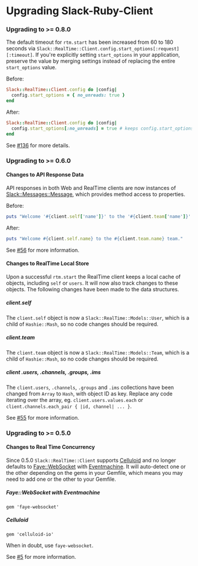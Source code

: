 Upgrading Slack-Ruby-Client
===========================

### Upgrading to >= 0.8.0

The default timeout for `rtm.start` has been increased from 60 to 180 seconds via `Slack::RealTime::Client.config.start_options[:request][:timeout]`. If you're explicitly setting `start_options` in your application, preserve the value by merging settings instead of replacing the entire `start_options` value.

Before:

```ruby
Slack::RealTime::Client.config do |config|
  config.start_options = { no_unreads: true }
end
```

After:

```ruby
Slack::RealTime::Client.config do |config|
  config.start_options[:no_unreads] = true # keeps config.start_options[:request] intact
end
```

See [#136](https://github.com/slack-ruby/slack-ruby-client/pull/136) for more details.

### Upgrading to >= 0.6.0

#### Changes to API Response Data

API responses in both Web and RealTime clients are now instances of [Slack::Messages::Message](lib/slack/messages/message.rb), which provides method access to properties.

Before:

```ruby
puts "Welcome '#{client.self['name']}' to the '#{client.team['name']}' team."
```

After:

```ruby
puts "Welcome #{client.self.name} to the #{client.team.name} team."
```

See [#56](https://github.com/slack-ruby/slack-ruby-client/issues/56) for more information.

#### Changes to RealTime Local Store

Upon a successful `rtm.start` the RealTime client keeps a local cache of objects, including `self` or `users`. It will now also track changes to these objects. The following changes have been made to the data structures.

##### client.self

The `client.self` object is now a `Slack::RealTime::Models::User`, which is a child of `Hashie::Mash`, so no code changes should be required.

##### client.team

The `client.team` object is now a `Slack::RealTime::Models::Team`, which is a child of `Hashie::Mash`, so no code changes should be required.

##### client .users, .channels, .groups, .ims

The `client.users`, `.channels`, `.groups` and `.ims` collections have been changed from `Array` to `Hash`, with object ID as key. Replace any code iterating over the array, eg. `client.users.values.each` or `client.channels.each_pair { |id, channel| ... }`.

See [#55](https://github.com/slack-ruby/slack-ruby-client/issues/55) for more information.

### Upgrading to >= 0.5.0

#### Changes to Real Time Concurrency

Since 0.5.0 `Slack::RealTime::Client` supports [Celluloid](https://github.com/celluloid/celluloid) and no longer defaults to [Faye::WebSocket](https://github.com/faye/faye-websocket-ruby) with [Eventmachine](https://github.com/eventmachine/eventmachine). It will auto-detect one or the other depending on the gems in your Gemfile, which means you may need to add one or the other to your Gemfile.

##### Faye::WebSocket with Eventmachine

```
gem 'faye-websocket'
```

##### Celluloid

```
gem 'celluloid-io'
```

When in doubt, use `faye-websocket`.

See [#5](https://github.com/slack-ruby/slack-ruby-client/issues/5) for more information.


